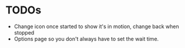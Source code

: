 TODOs
=====

* Change icon once started to show it's in motion, change back when stopped
* Options page so you don't always have to set the wait time.
